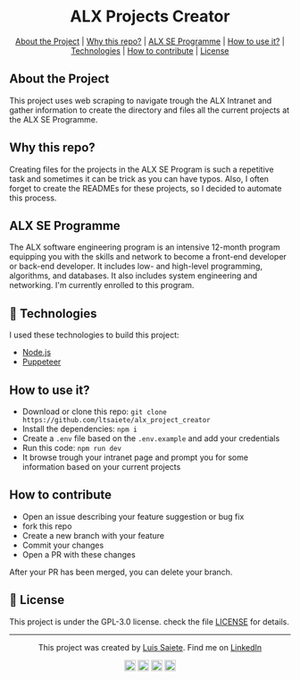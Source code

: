 <h1 align="center">
ALX Projects Creator
</h1>

<p align="center">
 <a href="#about-the-project">About the Project</a> |
 <a href="#why-this-repo?">Why this repo?</a> |
 <a href="#alx-se-programme">ALX SE Programme</a> |
 <a href="#how-to-use-it?">How to use it?</a> |
 <a href="#rocket-technologies">Technologies</a> |
 <a href="#how-to-contribute">How to contribute</a> |
 <a href="#memo-license">License</a>
</p>


## About the Project

This project uses web scraping to navigate trough the ALX Intranet and gather information to create the directory and files all the current projects at the ALX SE Programme.

## Why this repo?

Creating files for the projects in the ALX SE Program is such a repetitive task and sometimes it can be trick as you can have typos. Also, I often forget to create the READMEs for these projects, so I decided to automate this process.

## ALX SE Programme

The ALX software engineering program is an intensive 12-month program equipping you with the skills and network to become a front-end developer or back-end developer. It includes low- and high-level programming, algorithms, and databases. It also includes system engineering and networking. I'm currently enrolled to this program.

## :rocket: Technologies

I used these technologies to build this project:

- [Node.js](https://nodejs.org/en)
- [Puppeteer](https://pptr.dev/)

## How to use it?
- Download or clone this repo: `git clone https://github.com/ltsaiete/alx_project_creator`
- Install the dependencies: `npm i`
- Create a `.env` file based on the `.env.example` and add your credentials
- Run this code: `npm run dev`
- It browse trough your intranet page and prompt you for some information based on your current projects

## How to contribute

- Open an issue describing your feature suggestion or bug fix
- fork this repo
- Create a new branch with your feature
- Commit your changes
- Open a PR with these changes

After your PR has been merged, you can delete your branch.

## :memo: License

This project is under the GPL-3.0 license. check the file [LICENSE](LICENSE) for details.

---

<p align="center">
This project was created by <a href="https://twitter.com/ltsaiete">Luis Saiete</a>. Find me on <a href="https://www.linkedin.com/in/ltsaiete/">LinkedIn</a>
</p>

<p align="center">
  <a href="https://twitter.com/ltsaiete" target="_blank"><img align="center" src="https://cdn.jsdelivr.net/npm/simple-icons@5.14.0/icons/twitter.svg" alt="ltsaiete" width="20" height="20" /></a>
  <a href="https://www.linkedin.com/in/ltsaiete/" target="_blank"><img align="center" src="https://cdn.jsdelivr.net/npm/simple-icons@5.14.0/icons/linkedin.svg" alt="ltsaiete" width="20" height="20" /></a>
  <a href="https://instagram.com/ltsaiete/" target="_blank"><img align="center" src="https://cdn.jsdelivr.net/npm/simple-icons@5.14.0/icons/instagram.svg" alt="ltsaiete" width="20" height="20" /></a>
  <a href="https://fb.com/ltsaiete/" target="_blank"><img align="center" src="https://cdn.jsdelivr.net/npm/simple-icons@5.14.0/icons/facebook.svg" alt="ltsaiete" width="20" height="20" /></a>
</p>
